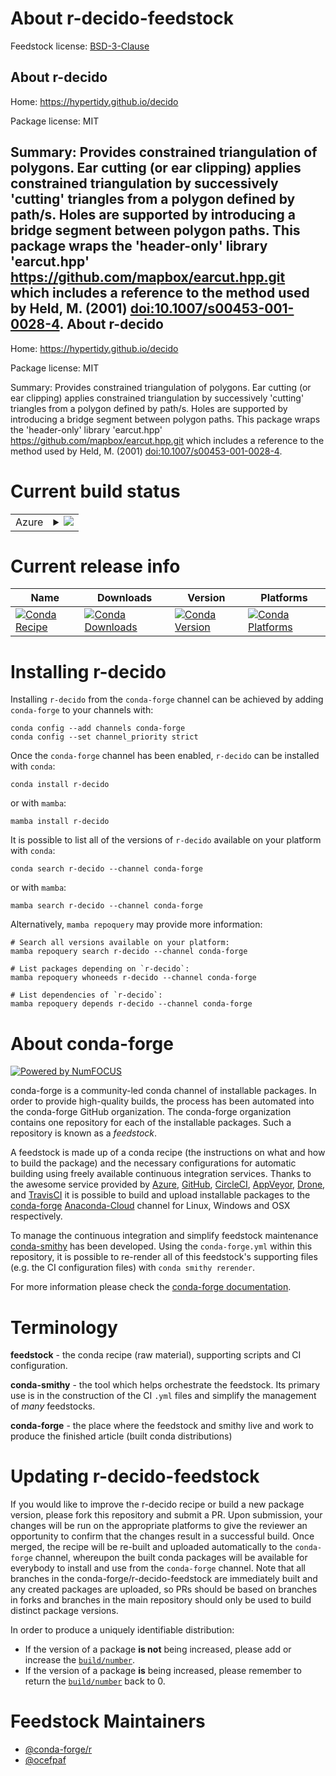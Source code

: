 About r-decido-feedstock
========================

Feedstock license: [BSD-3-Clause](https://github.com/conda-forge/r-decido-feedstock/blob/main/LICENSE.txt)

About r-decido
--------------

Home: https://hypertidy.github.io/decido

Package license: MIT

Summary: Provides constrained triangulation of polygons. Ear cutting (or ear clipping) applies constrained triangulation by successively 'cutting' triangles from a polygon defined by path/s. Holes are supported by introducing a bridge segment between polygon paths. This package wraps the 'header-only' library 'earcut.hpp' <https://github.com/mapbox/earcut.hpp.git> which includes a reference to the method used by Held, M. (2001) <doi:10.1007/s00453-001-0028-4>.
About r-decido
--------------

Home: https://hypertidy.github.io/decido

Package license: MIT

Summary: Provides constrained triangulation of polygons. Ear cutting (or ear clipping) applies constrained triangulation by successively 'cutting' triangles from a polygon defined by path/s. Holes are supported by introducing a bridge segment between polygon paths. This package wraps the 'header-only' library 'earcut.hpp' <https://github.com/mapbox/earcut.hpp.git> which includes a reference to the method used by Held, M. (2001) <doi:10.1007/s00453-001-0028-4>.

Current build status
====================


<table>
    
  <tr>
    <td>Azure</td>
    <td>
      <details>
        <summary>
          <a href="https://dev.azure.com/conda-forge/feedstock-builds/_build/latest?definitionId=14125&branchName=main">
            <img src="https://dev.azure.com/conda-forge/feedstock-builds/_apis/build/status/r-decido-feedstock?branchName=main">
          </a>
        </summary>
        <table>
          <thead><tr><th>Variant</th><th>Status</th></tr></thead>
          <tbody><tr>
              <td>linux_64_r_base4.2</td>
              <td>
                <a href="https://dev.azure.com/conda-forge/feedstock-builds/_build/latest?definitionId=14125&branchName=main">
                  <img src="https://dev.azure.com/conda-forge/feedstock-builds/_apis/build/status/r-decido-feedstock?branchName=main&jobName=linux&configuration=linux%20linux_64_r_base4.2" alt="variant">
                </a>
              </td>
            </tr><tr>
              <td>linux_64_r_base4.3</td>
              <td>
                <a href="https://dev.azure.com/conda-forge/feedstock-builds/_build/latest?definitionId=14125&branchName=main">
                  <img src="https://dev.azure.com/conda-forge/feedstock-builds/_apis/build/status/r-decido-feedstock?branchName=main&jobName=linux&configuration=linux%20linux_64_r_base4.3" alt="variant">
                </a>
              </td>
            </tr><tr>
              <td>osx_64_r_base4.2</td>
              <td>
                <a href="https://dev.azure.com/conda-forge/feedstock-builds/_build/latest?definitionId=14125&branchName=main">
                  <img src="https://dev.azure.com/conda-forge/feedstock-builds/_apis/build/status/r-decido-feedstock?branchName=main&jobName=osx&configuration=osx%20osx_64_r_base4.2" alt="variant">
                </a>
              </td>
            </tr><tr>
              <td>osx_64_r_base4.3</td>
              <td>
                <a href="https://dev.azure.com/conda-forge/feedstock-builds/_build/latest?definitionId=14125&branchName=main">
                  <img src="https://dev.azure.com/conda-forge/feedstock-builds/_apis/build/status/r-decido-feedstock?branchName=main&jobName=osx&configuration=osx%20osx_64_r_base4.3" alt="variant">
                </a>
              </td>
            </tr><tr>
              <td>win_64</td>
              <td>
                <a href="https://dev.azure.com/conda-forge/feedstock-builds/_build/latest?definitionId=14125&branchName=main">
                  <img src="https://dev.azure.com/conda-forge/feedstock-builds/_apis/build/status/r-decido-feedstock?branchName=main&jobName=win&configuration=win%20win_64_" alt="variant">
                </a>
              </td>
            </tr>
          </tbody>
        </table>
      </details>
    </td>
  </tr>
</table>

Current release info
====================

| Name | Downloads | Version | Platforms |
| --- | --- | --- | --- |
| [![Conda Recipe](https://img.shields.io/badge/recipe-r--decido-green.svg)](https://anaconda.org/conda-forge/r-decido) | [![Conda Downloads](https://img.shields.io/conda/dn/conda-forge/r-decido.svg)](https://anaconda.org/conda-forge/r-decido) | [![Conda Version](https://img.shields.io/conda/vn/conda-forge/r-decido.svg)](https://anaconda.org/conda-forge/r-decido) | [![Conda Platforms](https://img.shields.io/conda/pn/conda-forge/r-decido.svg)](https://anaconda.org/conda-forge/r-decido) |

Installing r-decido
===================

Installing `r-decido` from the `conda-forge` channel can be achieved by adding `conda-forge` to your channels with:

```
conda config --add channels conda-forge
conda config --set channel_priority strict
```

Once the `conda-forge` channel has been enabled, `r-decido` can be installed with `conda`:

```
conda install r-decido
```

or with `mamba`:

```
mamba install r-decido
```

It is possible to list all of the versions of `r-decido` available on your platform with `conda`:

```
conda search r-decido --channel conda-forge
```

or with `mamba`:

```
mamba search r-decido --channel conda-forge
```

Alternatively, `mamba repoquery` may provide more information:

```
# Search all versions available on your platform:
mamba repoquery search r-decido --channel conda-forge

# List packages depending on `r-decido`:
mamba repoquery whoneeds r-decido --channel conda-forge

# List dependencies of `r-decido`:
mamba repoquery depends r-decido --channel conda-forge
```


About conda-forge
=================

[![Powered by
NumFOCUS](https://img.shields.io/badge/powered%20by-NumFOCUS-orange.svg?style=flat&colorA=E1523D&colorB=007D8A)](https://numfocus.org)

conda-forge is a community-led conda channel of installable packages.
In order to provide high-quality builds, the process has been automated into the
conda-forge GitHub organization. The conda-forge organization contains one repository
for each of the installable packages. Such a repository is known as a *feedstock*.

A feedstock is made up of a conda recipe (the instructions on what and how to build
the package) and the necessary configurations for automatic building using freely
available continuous integration services. Thanks to the awesome service provided by
[Azure](https://azure.microsoft.com/en-us/services/devops/), [GitHub](https://github.com/),
[CircleCI](https://circleci.com/), [AppVeyor](https://www.appveyor.com/),
[Drone](https://cloud.drone.io/welcome), and [TravisCI](https://travis-ci.com/)
it is possible to build and upload installable packages to the
[conda-forge](https://anaconda.org/conda-forge) [Anaconda-Cloud](https://anaconda.org/)
channel for Linux, Windows and OSX respectively.

To manage the continuous integration and simplify feedstock maintenance
[conda-smithy](https://github.com/conda-forge/conda-smithy) has been developed.
Using the ``conda-forge.yml`` within this repository, it is possible to re-render all of
this feedstock's supporting files (e.g. the CI configuration files) with ``conda smithy rerender``.

For more information please check the [conda-forge documentation](https://conda-forge.org/docs/).

Terminology
===========

**feedstock** - the conda recipe (raw material), supporting scripts and CI configuration.

**conda-smithy** - the tool which helps orchestrate the feedstock.
                   Its primary use is in the construction of the CI ``.yml`` files
                   and simplify the management of *many* feedstocks.

**conda-forge** - the place where the feedstock and smithy live and work to
                  produce the finished article (built conda distributions)


Updating r-decido-feedstock
===========================

If you would like to improve the r-decido recipe or build a new
package version, please fork this repository and submit a PR. Upon submission,
your changes will be run on the appropriate platforms to give the reviewer an
opportunity to confirm that the changes result in a successful build. Once
merged, the recipe will be re-built and uploaded automatically to the
`conda-forge` channel, whereupon the built conda packages will be available for
everybody to install and use from the `conda-forge` channel.
Note that all branches in the conda-forge/r-decido-feedstock are
immediately built and any created packages are uploaded, so PRs should be based
on branches in forks and branches in the main repository should only be used to
build distinct package versions.

In order to produce a uniquely identifiable distribution:
 * If the version of a package **is not** being increased, please add or increase
   the [``build/number``](https://docs.conda.io/projects/conda-build/en/latest/resources/define-metadata.html#build-number-and-string).
 * If the version of a package **is** being increased, please remember to return
   the [``build/number``](https://docs.conda.io/projects/conda-build/en/latest/resources/define-metadata.html#build-number-and-string)
   back to 0.

Feedstock Maintainers
=====================

* [@conda-forge/r](https://github.com/conda-forge/r/)
* [@ocefpaf](https://github.com/ocefpaf/)

